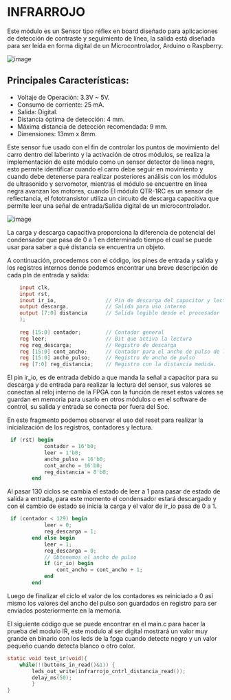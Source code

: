 # INFRARROJO
Este módulo es un Sensor tipo réflex en board diseñado para aplicaciones de detección de contraste y seguimiento de línea, la salida está diseñada para ser leída en forma digital de un Microcontrolador, Arduino o Raspberry.

![image](https://user-images.githubusercontent.com/36159520/129967946-31d87512-6387-468b-9619-48f82e018077.png)

## Principales Características: 
- Voltaje de Operación: 3.3V ~ 5V.
- Consumo de corriente: 25 mA.
- Salida: Digital.
- Distancia óptima de detección: 4 mm.
- Máxima distancia de detección recomendada: 9 mm.
- Dimensiones: 13mm x 8mm.

Este sensor fue usado con el fin de controlar los puntos de movimiento del carro dentro del laberinto y la activación de otros módulos, se realiza la implementación de este 
módulo como un sensor detector de línea negra, esto permite identificar cuando el carro debe seguir en movimiento y cuando debe detenerse para realizar posteriores análisis con 
los módulos de ultrasonido y servomotor, mientras el módulo se encuentre en línea negra avanzan los motores, cuando El módulo QTR-1RC es un sensor de reflectancia, el 
fototransistor utiliza un circuito de descarga capacitiva que permite leer una señal de entrada/Salida digital de un microcontrolador.

![image](https://user-images.githubusercontent.com/36159520/129968279-7e3eb862-8683-418c-ae7f-ebfea8578d31.png)

La carga y descarga capacitiva proporciona la diferencia de potencial del condensador que pasa de 0 a 1 en determinado tiempo el cual se puede usar para saber a qué distancia se 
encuentra un objeto.

A continuación, procedemos con el código, los pines de entrada y salida y los registros internos donde podemos encontrar una breve descripción de cada pIn de entrada y salida:

```verilog
    input clk,
    input rst,
    inout ir_io,                // Pin de descarga del capacitor y lectura.  
    output descarga,            // Salida para uso interno   
    output [7:0] distancia      // Salida legible desde el procesador
    );
    
    reg [15:0] contador;        // Contador general
    reg leer;                   // Bit que activa la lectura
    reg reg_descarga;           // Registro de descarga
    reg [15:0] cont_ancho;      // Contador para el ancho de pulso de lectura
    reg [15:0] ancho_pulso;     // Registro de ancho de pulso
    reg [7:0] reg_distancia;    // Registro con la distancia medida.
```   

El pin ir_io, es de entrada debido a que manda la señal a capacitor para su descarga y de entrada para realizar la lectura del sensor, sus valores se conectan al reloj interno 
de la FPGA con la función de reset estos valores se guardan en memoria para usarlo en otros módulos o en el software de control, su salida y entrada se conecta por fuera del Soc.

En este fragmento podemos observar el uso del reset para realizar la inicialización de los registros, contadores y lectura.

```verilog
 if (rst) begin
            contador = 16'b0;
            leer = 1'b0;
            ancho_pulso = 16'b0;
            cont_ancho = 16'b0;
            reg_distancia = 8'b0;
        end
```
Al pasar 130 ciclos se cambia el estado de leer a 1 para pasar de estado de salida a entrada, para este momento el condensador estará descargado y con el cambio de estado se
inicia la carga y el valor de ir_io pasa de 0 a 1.
```verilog
 if (contador < 129) begin
            leer = 0;
            reg_descarga = 1; 
        end else begin
            leer = 1;
            reg_descarga = 0;
            // Obtenemos el ancho de pulso
            if (ir_io) begin
                cont_ancho = cont_ancho + 1;
            end
        end
 ```
Luego de finalizar el ciclo el valor de los contadores es reiniciado a 0 así mismo los valores del ancho del pulso son guardados en registro para ser enviados 
posteriormente en la memoria.

El siguiente código que se puede encontrar en el main.c para hacer la prueba del modulo IR, este modulo al ser digital mostrará un valor muy grande en binario 
con los leds de la fpga cuando detecte negro y un valor pequeño cuando detecta blanco o otro color.
```C
static void test_ir(void){
	while(!(buttons_in_read()&1)) {
		leds_out_write(infrarrojo_cntrl_distancia_read());
		delay_ms(50);
		}
}
```
 
 
 
